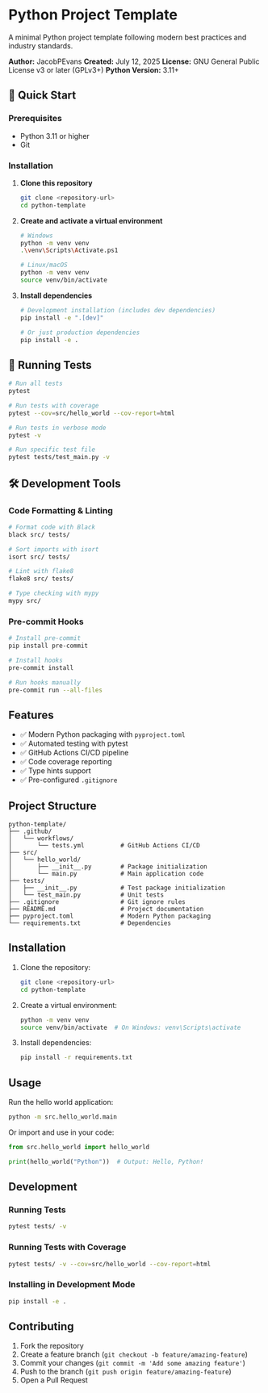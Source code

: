 # Python Project Template

A minimal Python project template following modern best practices and industry standards.

**Author:** JacobPEvans
**Created:** July 12, 2025
**License:** GNU General Public License v3 or later (GPLv3+)
**Python Version:** 3.11+

## 🚀 Quick Start

### Prerequisites
- Python 3.11 or higher
- Git

### Installation

1. **Clone this repository**
   ```bash
   git clone <repository-url>
   cd python-template
   ```

2. **Create and activate a virtual environment**
   ```bash
   # Windows
   python -m venv venv
   .\venv\Scripts\Activate.ps1

   # Linux/macOS
   python -m venv venv
   source venv/bin/activate
   ```

3. **Install dependencies**
   ```bash
   # Development installation (includes dev dependencies)
   pip install -e ".[dev]"

   # Or just production dependencies
   pip install -e .
   ```

## 🧪 Running Tests

```bash
# Run all tests
pytest

# Run tests with coverage
pytest --cov=src/hello_world --cov-report=html

# Run tests in verbose mode
pytest -v

# Run specific test file
pytest tests/test_main.py -v
```

## 🛠️ Development Tools

### Code Formatting & Linting
```bash
# Format code with Black
black src/ tests/

# Sort imports with isort
isort src/ tests/

# Lint with flake8
flake8 src/ tests/

# Type checking with mypy
mypy src/
```

### Pre-commit Hooks
```bash
# Install pre-commit
pip install pre-commit

# Install hooks
pre-commit install

# Run hooks manually
pre-commit run --all-files
```

## Features

- ✅ Modern Python packaging with `pyproject.toml`
- ✅ Automated testing with pytest
- ✅ GitHub Actions CI/CD pipeline
- ✅ Code coverage reporting
- ✅ Type hints support
- ✅ Pre-configured `.gitignore`

## Project Structure

```
python-template/
├── .github/
│   └── workflows/
│       └── tests.yml          # GitHub Actions CI/CD
├── src/
│   └── hello_world/
│       ├── __init__.py        # Package initialization
│       └── main.py            # Main application code
├── tests/
│   ├── __init__.py            # Test package initialization
│   └── test_main.py           # Unit tests
├── .gitignore                 # Git ignore rules
├── README.md                  # Project documentation
├── pyproject.toml             # Modern Python packaging
└── requirements.txt           # Dependencies
```

## Installation

1. Clone the repository:
   ```bash
   git clone <repository-url>
   cd python-template
   ```

2. Create a virtual environment:
   ```bash
   python -m venv venv
   source venv/bin/activate  # On Windows: venv\Scripts\activate
   ```

3. Install dependencies:
   ```bash
   pip install -r requirements.txt
   ```

## Usage

Run the hello world application:

```bash
python -m src.hello_world.main
```

Or import and use in your code:

```python
from src.hello_world import hello_world

print(hello_world("Python"))  # Output: Hello, Python!
```

## Development

### Running Tests

```bash
pytest tests/ -v
```

### Running Tests with Coverage

```bash
pytest tests/ -v --cov=src/hello_world --cov-report=html
```

### Installing in Development Mode

```bash
pip install -e .
```

## Contributing

1. Fork the repository
2. Create a feature branch (`git checkout -b feature/amazing-feature`)
3. Commit your changes (`git commit -m 'Add some amazing feature'`)
4. Push to the branch (`git push origin feature/amazing-feature`)
5. Open a Pull Request
